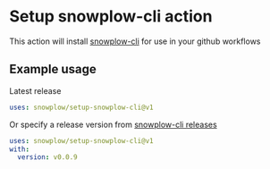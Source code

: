 # Setup snowplow-cli action

This action will install [snowplow-cli](https://github.com/snowplow/snowplow-cli) for use in your github workflows

## Example usage

Latest release

```yaml
uses: snowplow/setup-snowplow-cli@v1
```

Or specify a release version from [snowplow-cli releases](https://github.com/snowplow-product/snowplow-cli/releases)

```yaml
uses: snowplow/setup-snowplow-cli@v1
with:
  version: v0.0.9
```
